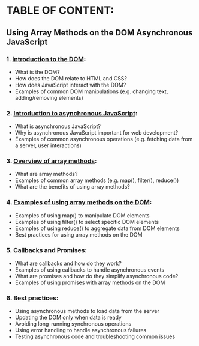 # TABLE OF CONTENT: 
## Using Array Methods on the DOM Asynchronous JavaScript


### 1. [Introduction to the DOM](https://github.com/RodgersChayuga/DOM-And-Asynchronous-JavaScript/blob/main/1.%20Introduction%20to%20the%20DOM.md):
  * What is the DOM?
  * How does the DOM relate to HTML and CSS?
  * How does JavaScript interact with the DOM?
  * Examples of common DOM manipulations (e.g. changing text, adding/removing elements)
### 2. [Introduction to asynchronous JavaScript](https://github.com/RodgersChayuga/DOM-And-Asynchronous-JavaScript/blob/main/2.%20Introduction%20to%20asynchronous%20JavaScript.md):
  * What is asynchronous JavaScript?
  * Why is asynchronous JavaScript important for web development?
  * Examples of common asynchronous operations (e.g. fetching data from a server, user interactions)
### 3. [Overview of array methods](https://github.com/RodgersChayuga/DOM-And-Asynchronous-JavaScript/blob/main/3.%20Overview%20of%20array%20methods.md):
  * What are array methods?
  * Examples of common array methods (e.g. map(), filter(), reduce())
  * What are the benefits of using array methods?
### 4. [Examples of using array methods on the DOM](https://github.com/RodgersChayuga/DOM-And-Asynchronous-JavaScript/blob/main/4.%20Examples%20of%20using%20array%20methods%20on%20the%20DOM):
  * Examples of using map() to manipulate DOM elements
  * Examples of using filter() to select specific DOM elements
  * Examples of using reduce() to aggregate data from DOM elements
  * Best practices for using array methods on the DOM
### 5. Callbacks and Promises:
  * What are callbacks and how do they work?
  * Examples of using callbacks to handle asynchronous events
  * What are promises and how do they simplify asynchronous code?
  * Examples of using promises with array methods on the DOM
### 6. Best practices:
  * Using asynchronous methods to load data from the server
  * Updating the DOM only when data is ready
  * Avoiding long-running synchronous operations
  * Using error handling to handle asynchronous failures
  * Testing asynchronous code and troubleshooting common issues
